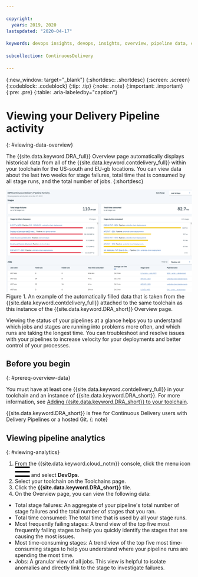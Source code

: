 ```yaml
---

copyright:
  years: 2019, 2020
lastupdated: "2020-04-17"

keywords: devops insights, devops, insights, overview, pipeline data, cd pipeline

subcollection: ContinuousDelivery

---
```


{:new_window: target="_blank"}
{:shortdesc: .shortdesc}
{:screen: .screen}
{:codeblock: .codeblock}
{:tip: .tip}
{:note: .note}
{:important: .important}
{:pre: .pre}
{:table: .aria-labeledby="caption"}

# Viewing your Delivery Pipeline activity
{: #viewing-data-overview}

The {{site.data.keyword.DRA_full}} Overview page automatically displays historical data from all of the {{site.data.keyword.contdelivery_full}} within your toolchain for the US-south and EU-gb locations. You can view data about the last two weeks for stage failures, total time that is consumed by all stage runs, and the total number of jobs. 
{:shortdesc}

![Example of auto-filled data provided by the {{site.data.keyword.DRA_short}} Overview page](images/pipeline_data_overview_page.png "Example of Auto-filled data provided by the {{site.data.keyword.DRA_short}} ") Figure 1. An example of the automatically filled data that is taken from the {{site.data.keyword.contdelivery_full}} attached to the same toolchain as this instance of the {{site.data.keyword.DRA_short}} Overview page. 

Viewing the status of your pipelines at a glance helps you to understand which jobs and stages are running into problems more often, and which runs are taking the longest time. You can troubleshoot and resolve issues with your pipelines to increase velocity for your deployments and better control of your processes.


## Before you begin
{: #prereq-overview-data}

You must have at least one {{site.data.keyword.contdelivery_full}} in your toolchain and an instance of {{site.data.keyword.DRA_short}}. For more information, see [Adding {{site.data.keyword.DRA_short}} to your toolchain](/docs/ContinuousDelivery?topic=ContinuousDelivery-add-devops-insights). 

{{site.data.keyword.DRA_short}} is free for Continuous Delivery users with Delivery Pipelines or a hosted Git. 
{: note}


## Viewing pipeline analytics
{: #viewing-analytics}

1. From the {{site.data.keyword.cloud_notm}} console, click the menu icon ![hamburger icon](images/icon_hamburger.svg) and select **DevOps**. 
2. Select your toolchain on the Toolchains page.
3. Click the **{{site.data.keyword.DRA_short}}** tile.
4. On the Overview page, you can view the following data:

  * Total stage failures: An aggregate of your pipeline's total number of stage failures and the total number of stages that you ran.  
  * Total time consumed: The total time that is used by all your stage runs.
  * Most frequently failing stages: A trend view of the top five most frequently failing stages to help you quickly identify the stages that are causing the most issues.
  * Most time-consuming stages: A trend view of the top five most time-consuming stages to help you understand where your pipeline runs are spending the most time.
  * Jobs: A granular view of all jobs. This view is helpful to isolate anomalies and directly link to the stage to investigate failures.
